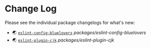 # Change Log

Please see the individual package changelogs for what's new:

* 🌏 [`eslint-config-bluelovers`](./packages/eslint-config-bluelovers/CHANGELOG.md "packages/eslint-config-bluelovers") *packages/eslint-config-bluelovers*
* 🌏 [`eslint-plugin-cjk`](./packages/eslint-plugin-cjk/CHANGELOG.md "packages/eslint-plugin-cjk") *packages/eslint-plugin-cjk*

